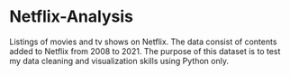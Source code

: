 # Netflix-Analysis
Listings of movies and tv shows on Netflix. The data consist of contents added to Netflix from 2008 to 2021. The purpose of this dataset is to test my data cleaning and visualization skills using Python only.
